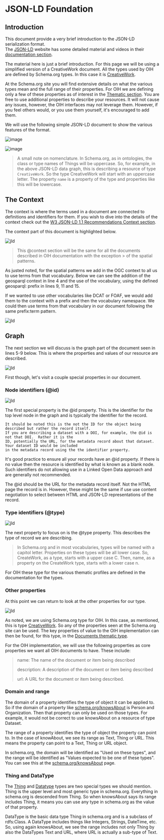 # JSON-LD Foundation

## Introduction

This document provide a very brief introduction to the JSON-LD serialization format.  
The [JSON-LD](https://json-ld.org) website has some detailed material and videos in
their [documentation section](https://json-ld.org/learn.html).

The material here is just a brief introduction.   For this page we will be using
a simplified version of a CreativeWork document. All the types used by OIH are defined
by Schema.org types.  In this case it is [CreativeWork](https://schema.org/CreativeWork).

At the Schema.org site you will find extensive details on what the various types mean and 
the full range of their properties. For OIH we are defining only a few of these properties 
as of interest in the [Thematic section](../thematics/README.md).  You are free to use additional 
properties to describe your resources.  It will not cause any issues, however, the OIH interfaces
may not leverage them.  However, if you feel others would, or you use them yourself, it's encouraged
to add them.  

We will use the following simple JSON-LD document to show the various features of the format. 

![image](images/jld1.png)

![image](images/jld2.png)




> A small note on nomenclature. In Schema.org, as in ontologies, the class or type
> names of Things will be uppercase.  So, for example, in the above JSON-LD data graph,
> this is describing a resource of type `CreativeWork`.   So the type CreativeWork will
> start with an uppercase letter.  The property `name` is a property of the type and 
> properties like this will be lowercase. 




## The Context

The context is where the terms used in a document are connected to definitions and identifiers for them.
If you wish to dive into the details of the context check out the
[W3 JSON-LD 1.1 Recommendations Context section](https://www.w3.org/TR/json-ld/#the-context).

The context part of this document is highlighted below. 



![jld](images/jld1.5.png)



> This @context section will be the same for all
> the documents described in OIH documentation with the exception > of the spatial patterns.  


As justed noted, for the spatial patterns we add in the OGC context 
to all us to use terms from that vocabulary.
Below we can see the addition of the geosparql context in line 4 and the use of the vocabulary, using the defined geosparql: prefix in lines 9, 11 and 15.

If we wanted to use other vocabularies like DCAT or FOAF, we would add them to the context with a 
prefix and then the vocabulary namespace.  We could then use terms from that vocabulary in our document
following the same prefix:term pattern.

![jld](images/jld3.png)



## Graph

The next section we will discuss is the graph part of the document seen in lines 5-9 below.  This is where the properties and 
values of our resource are described.  

![jld](images/jld4.png)


First though, let's visit a couple special properties in our 
document.  

### Node identifiers (@id)


![jld](images/jld5.png)

The first special property is the @id property.  This is the identifier for the top level node in the
graph and is typically the identifier for the record.  

```{note}
It should be noted this is the not the ID for the object being described but rather the record itself.
If you are describing a dataset with a DOI, for example, the @id is not that DOI.  Rather it is the 
ID, potentially the URL, for the metadata record about that dataset.  Your dataset ID would be included
in the metadata record using the the identifier property. 
```

It's good practice to ensure all your records have an @id property.  If there is no value then the 
resource is identified by what is known as a blank node.  Such identifiers do not allowing use in 
a Linked Open Data approach and are generally not recommended.  

The @id should be the URL for the metadata record itself.  Not the HTML page the record is in.  However, 
these might be the same if use use content negotiation to select between HTML and JSON-LD representations
of the record.

### Type identifiers (@type)

![jld](images/jld6.png)


The next property to focus on is the @type property.  This describes the type of record we are describing. 



> In Schema.org and in most vocabularies, types will be named with a capitol letter.  Properties on these
> types will be all lower case.  So, CreateWork, as a type, starts with a upper case C.  Then, name, as 
a property on the CreateWork type, starts with a lower case n.  

For OIH these type for the various thematic profiles are defined in the documentation for the types.  


### Other properties

At this point we can return to look at the other properties for our type.  

![jld](images/jld7.png)


As noted, we are using Schema.org type for OIH.  In this case, as mentioned,
this is type  [CreativeWork](https://schema.org/CreativeWork).  So any of the properties 
seen at the Schema.org site can be used.   The key properties of value to the OIH implementation can then 
be found, for this type, in the [Documents thematic type](../thematics/docs/README.md).

For the OIH implementation, we will use the following properties as core properties we 
want all OIH documents to have.  These include:

> name:  The name of the document or item being described
> 
> description:  A description of the document or item being described
> 
> url: A URL for the document or item being described. 


### Domain and range

The domain of a property identifies the type of object it can be applied to.  
So if the domain of a property like [schema.org/knowsAbout](https://schema.org/knowsAbout)
is Person and Organization.  Then that property can only be used on those types.
For example, it would not be correct to use knowsAbout on a resource of type Dataset.

The range of a property identifies the type of object the property can point to.  In 
the case of knowAbout, we see its range as Text, Thing or URL.  This means the property 
can point to a Text, Thing or URL object.  

In schema.org, the domain will be identified as "Used on these types", and the 
range will be identified as "Values expected to be one of these types".  You can see
this at the [schema.org/knowsAbout](https://schema.org/knowsAbout) page.

### Thing and DataType

The [Thing](https://schema.org/Thing) and [Datatype](https://schema.org/DataType) types 
are two special types we should mention.  Thing is the upper level and most generic
type in schema.org.   Everything in schema.org is descended from Thing.  So when
knowsAbout says its range includes Thing, it means you can use any type in schema.org
as the value of that property.

DataType is the basic data type Thing in schema.org and is a subclass of rdfs:Class.
A DataType includes things like Integers, Strings, DateTime, etc.  So, using again
knowsAbout, we see the range includes not only Thing by also the DataTypes Text 
and URL, where URL is actually a sub-type of Text. 